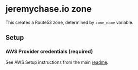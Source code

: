 # jeremychase.io zone

This creates a Route53 zone, determined by `zone_name` variable.

## Setup

### AWS Provider credentials (required)

See AWS Setup instructions from the main [readme](../../../../readme.md).
